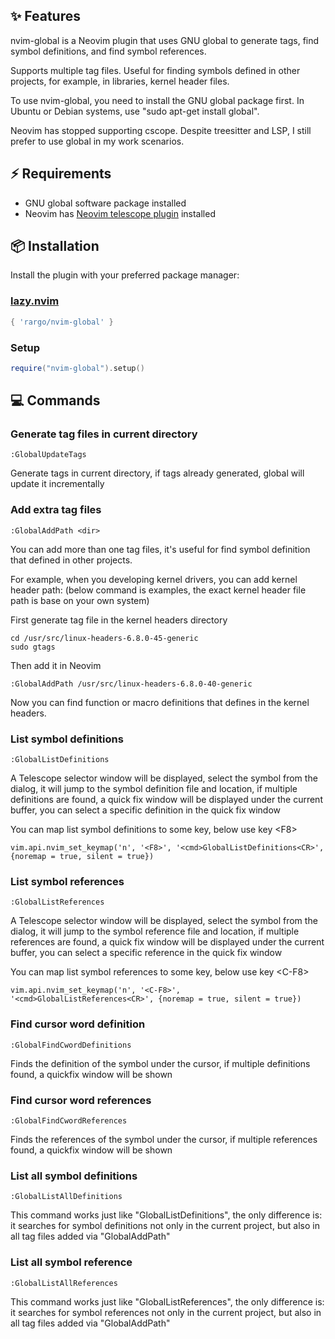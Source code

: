 ## ✨ Features

nvim-global is a Neovim plugin that uses GNU global to generate tags, find symbol definitions, and find symbol references.

Supports multiple tag files. Useful for finding symbols defined in other projects, for example, in libraries, kernel header files.

To use nvim-global, you need to install the GNU global package first. In Ubuntu or Debian systems, use "sudo apt-get install global".

Neovim has stopped supporting cscope. Despite treesitter and LSP, I still prefer to use global in my work scenarios.

## ⚡️ Requirements

- GNU global software package installed
- Neovim has [Neovim telescope plugin](https://github.com/nvim-telescope/telescope.nvim) installed

## 📦 Installation

Install the plugin with your preferred package manager:

### [lazy.nvim](https://github.com/folke/lazy.nvim)

```lua
{ 'rargo/nvim-global' }
```

### Setup

```lua
require("nvim-global").setup()
```

## 💻 Commands

### Generate tag files in current directory

```
:GlobalUpdateTags
```

Generate tags in current directory, if tags already generated, global will update it incrementally

### Add extra tag files

```
:GlobalAddPath <dir>
```

You can add more than one tag files, it's useful for find symbol definition that defined in other projects.

For example, when you developing kernel drivers, you can add kernel header path:
(below command is examples, the exact kernel header file path is base on your own system)

First generate tag file in the kernel headers directory
```
cd /usr/src/linux-headers-6.8.0-45-generic
sudo gtags
```

Then add it in Neovim
```
:GlobalAddPath /usr/src/linux-headers-6.8.0-40-generic
```
Now you can find function or macro definitions that defines in the kernel headers.

### List symbol definitions

```
:GlobalListDefinitions
```

A Telescope selector window will be displayed, select the symbol from the dialog,
it will jump to the symbol definition file and location,
if multiple definitions are found, a quick fix window will be displayed under the current buffer,
you can select a specific definition in the quick fix window

You can map list symbol definitions to some key, below use key \<F8\>

```
vim.api.nvim_set_keymap('n', '<F8>', '<cmd>GlobalListDefinitions<CR>', {noremap = true, silent = true})
```

### List symbol references

```
:GlobalListReferences
```

A Telescope selector window will be displayed, select the symbol from the dialog,
it will jump to the symbol reference file and location,
if multiple references are found, a quick fix window will be displayed under the current buffer,
you can select a specific reference in the quick fix window

You can map list symbol references to some key, below use key \<C-F8\>

```
vim.api.nvim_set_keymap('n', '<C-F8>', '<cmd>GlobalListReferences<CR>', {noremap = true, silent = true})
```

### Find cursor word definition

```
:GlobalFindCwordDefinitions
```

Finds the definition of the symbol under the cursor, if multiple definitions found, a quickfix window will be shown

### Find cursor word references

```
:GlobalFindCwordReferences
```

Finds the references of the symbol under the cursor, if multiple references found, a quickfix window will be shown

### List all symbol definitions

```
:GlobalListAllDefinitions
```

This command works just like "GlobalListDefinitions", the only difference is:  
it searches for symbol definitions not only in the current project, but also in all tag files added via "GlobalAddPath"

### List all symbol reference

```
:GlobalListAllReferences
```

This command works just like "GlobalListReferences", the only difference is:  
it searches for symbol references not only in the current project, but also in all tag files added via "GlobalAddPath"


